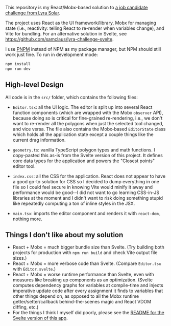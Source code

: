 This repository is my React/Mobx-based solution to [a job candidate challenge from Lyra Solar](https://docs.google.com/document/d/e/2PACX-1vQu8Vf3kWChnXuKylxWAQuFOzlaFr4SFyAkj-X5UvjjkhC_J5p1YOaZH1bisgtSKrFy6MUXNO9mdWh4/pub).

The project uses React as the UI framework/library, Mobx for managing state (i.e., reactivity: telling React to re-render when variables change), and Vite for bundling. For an alternative solution in Svelte, see https://github.com/samclaus/lyra-challenge-svelte.

I use [PNPM](https://pnpm.io/) instead of NPM as my package manager, but NPM should still work just fine. To run in development mode:

```Bash
npm install
npm run dev
```

## High-level Design

All code is in the `src/` folder, which contains the following files:

- `Editor.tsx`: all the UI logic. The editor is split up into several React function components (which are wrapped with the Mobx `observer` API), because doing so is critical for fine-grained re-rendering, i.e., we don't want to re-render all the polygons when just the selected tool changed, and vice versa. The file also contains the Mobx-based `EditorState` class which holds all the application state except a couple things like the current drag information.

- `geometry.ts`: vanilla TypeScript polygon types and math functions. I copy-pasted this as-is from the Svelte version of this project. It defines core data types for the application and powers the "Closest points" editor tool.

- `index.css`: all the CSS for the application. React does not appear to have a good go-to solution for CSS so I decided to dump everything in one file so I could feel secure in knowing Vite would minify it away and performance would be good--I did not want to go learning CSS-in-JS libraries at the moment and I didn't want to risk doing something stupid like repeatedly computing a ton of inline styles in the JSX.

- `main.tsx`: imports the editor component and renders it with `react-dom`, nothing more.

## Things I don't like about my solution

- React + Mobx = much bigger bundle size than Svelte. (Try building both projects for production with `npm run build` and check Vite output file sizes.)
- React + Mobx = more verbose code than Svelte. (Compare `Editor.tsx` with `Editor.svelte`.)
- React + Mobx = worse runtime performance than Svelte, even with measures like breaking up components as an optimization. (Svelte computes dependency graphs for variables at compile-time and injects imperative update code after every assignment it finds to variables that other things depend on, as opposed to all the Mobx runtime getter/setter/callback behind-the-scenes magic and React VDOM diffing, etc.)
- For the things I think I myself did poorly, please see the [README for the Svelte version of this app](https://github.com/samclaus/lyra-challenge-svelte#things-i-dont-like-about-my-solution).
